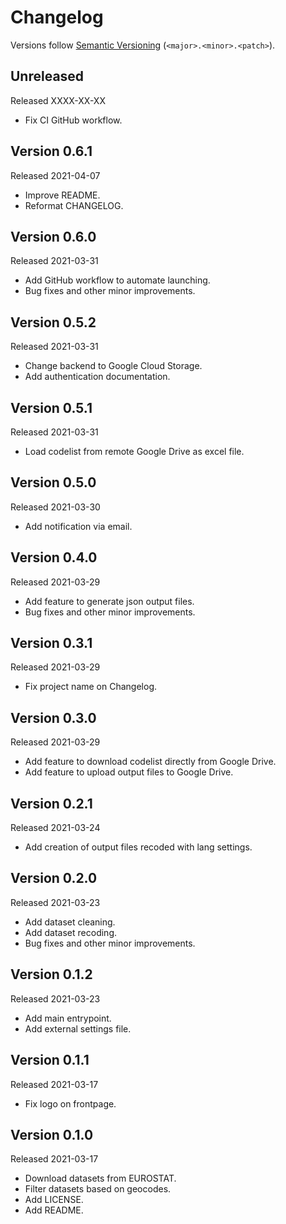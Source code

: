 # Changelog

Versions follow [Semantic Versioning](https://semver.org/) (`<major>.<minor>.<patch>`).

## Unreleased

Released XXXX-XX-XX

- Fix CI GitHub workflow.

## Version 0.6.1

Released 2021-04-07

- Improve README.
- Reformat CHANGELOG.

## Version 0.6.0

Released 2021-03-31

- Add GitHub workflow to automate launching.
- Bug fixes and other minor improvements.

## Version 0.5.2

Released 2021-03-31

- Change backend to Google Cloud Storage.
- Add authentication documentation.

## Version 0.5.1

Released 2021-03-31

- Load codelist from remote Google Drive as excel file.

## Version 0.5.0

Released 2021-03-30

- Add notification via email.

## Version 0.4.0

Released 2021-03-29

- Add feature to generate json output files.
- Bug fixes and other minor improvements.

## Version 0.3.1

Released 2021-03-29

- Fix project name on Changelog.

## Version 0.3.0

Released 2021-03-29

- Add feature to download codelist directly from Google Drive.
- Add feature to upload output files to Google Drive.

## Version 0.2.1

Released 2021-03-24

- Add creation of output files recoded with lang settings.

## Version 0.2.0

Released 2021-03-23

- Add dataset cleaning.
- Add dataset recoding.
- Bug fixes and other minor improvements.

## Version 0.1.2

Released 2021-03-23

- Add main entrypoint.
- Add external settings file.

## Version 0.1.1

Released 2021-03-17

- Fix logo on frontpage.

## Version 0.1.0

Released 2021-03-17

- Download datasets from EUROSTAT.
- Filter datasets based on geocodes.
- Add LICENSE.
- Add README.
